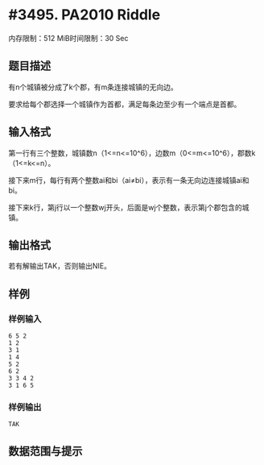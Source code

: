# #3495. PA2010 Riddle

内存限制：512 MiB时间限制：30 Sec

## 题目描述

有n个城镇被分成了k个郡，有m条连接城镇的无向边。

要求给每个郡选择一个城镇作为首都，满足每条边至少有一个端点是首都。

## 输入格式

第一行有三个整数，城镇数n（1<=n<=10^6），边数m（0<=m<=10^6），郡数k（1<=k<=n）。

接下来m行，每行有两个整数ai和bi（ai&ne;bi），表示有一条无向边连接城镇ai和bi。

接下来k行，第j行以一个整数wj开头，后面是wj个整数，表示第j个郡包含的城镇。

## 输出格式

若有解输出TAK，否则输出NIE。

## 样例

### 样例输入

    
    6 5 2
    1 2
    3 1
    1 4
    5 2
    6 2
    3 3 4 2
    3 1 6 5
    
    

### 样例输出

    
    TAK
    

## 数据范围与提示
